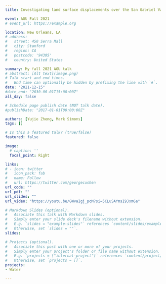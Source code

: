 ```yaml
---
title: Investigating land surface displacements over the San Gabriel Valley, California

event: AGU Fall 2021
# event_url: https://example.org

location: New Orleans, LA
# address:
#   street: 450 Serra Mall
#   city: Stanford
#   region: CA
#   postcode: '94305'
#   country: United States

summary: My fall 2021 AGU talk
# abstract: [Alt text](image.png)
# Talk start and end times.
#   End time can optionally be hidden by prefixing the line with `#`.
date: "2021-12-15"
#date_end: "2030-06-01T15:00:00Z"
all_day: false

# Schedule page publish date (NOT talk date).
#publishDate: "2017-01-01T00:00:00Z"

authors: [Yujie Zheng, Mark Simons]
tags: []

# Is this a featured talk? (true/false)
featured: false

image:
  # caption: ''
  focal_point: Right

links:
# - icon: twitter
#   icon_pack: fab
#   name: Follow
#   url: https://twitter.com/georgecushen
url_code: ""
url_pdf: ""
url_slides: ""
url_video: "https://youtu.be/GWvaIgj_pcM?si=5CLuSAYmsI9JxmGa"

# Markdown Slides (optional).
#   Associate this talk with Markdown slides.
#   Simply enter your slide deck's filename without extension.
#   E.g. `slides = "example-slides"` references `content/slides/example-slides.md`.
#   Otherwise, set `slides = ""`.
slides: 

# Projects (optional).
#   Associate this post with one or more of your projects.
#   Simply enter your project's folder or file name without extension.
#   E.g. `projects = ["internal-project"]` references `content/project/deep-learning/index.md`.
#   Otherwise, set `projects = []`.
projects:
- Water

---
```


<!-- {{% callout note %}}
Click on the **Video** button to view the recorded presentation.
{{% /callout %}} -->

<!-- Slides can be added in a few ways:

- **Create** slides using Wowchemy's [*Slides*](https://wowchemy.com/docs/managing-content/#create-slides) feature and link using `slides` parameter in the front matter of the talk file
- **Upload** an existing slide deck to `static/` and link using `url_slides` parameter in the front matter of the talk file
- **Embed** your slides (e.g. Google Slides) or presentation video on this page using [shortcodes](https://wowchemy.com/docs/writing-markdown-latex/).

Further event details, including [page elements](https://wowchemy.com/docs/writing-markdown-latex/) such as image galleries, can be added to the body of this page. -->
